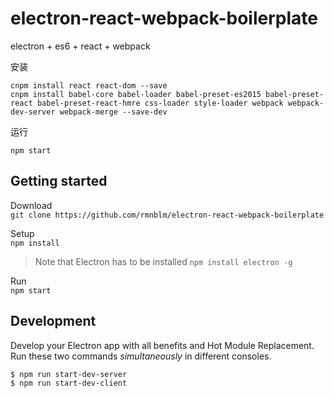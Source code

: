 # electron-react-webpack-boilerplate

electron + es6 + react + webpack


安装

```
cnpm install react react-dom --save
cnpm install babel-core babel-loader babel-preset-es2015 babel-preset-react babel-preset-react-hmre css-loader style-loader webpack webpack-dev-server webpack-merge --save-dev
```

运行
```
npm start
```



## Getting started
Download  
`git clone https://github.com/rmnblm/electron-react-webpack-boilerplate`

Setup  
`npm install`  

> Note that Electron has to be installed `npm install electron -g`

Run  
`npm start`

## Development
Develop your Electron app with all benefits and Hot Module Replacement.  
Run these two commands *simultaneously* in different consoles.  
```bash
$ npm run start-dev-server  
$ npm run start-dev-client
```
